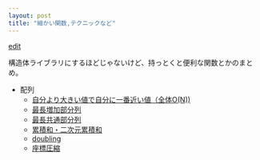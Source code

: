 ```yaml
---
layout: post
title: "細かい関数,テクニックなど"
---
```


[edit](https://github.com/harufujimoto/harufujimoto.github.io/edit/master/_posts/others/2020-09-02-other_funcs.md)

構造体ライブラリにするほどじゃないけど、持っとくと便利な関数とかのまとめ。

- 配列
  - [自分より大きい値で自分に一番近い値（全体O(N))](harufujimoto.github.io/get_left_higher.html)
  - [最長増加部分列](harufujimoto.github.io/lis.html)
  - [最長共通部分列](harufujimoto.github.io/lcs.html)
  - [累積和・二次元累積和](harufujimoto.github.io/prefsum.html)
  - [doubling](https://harufujimoto.github.io/doubling.html)
  - [座標圧縮](https://harufujimoto.github.io/compress.html)

